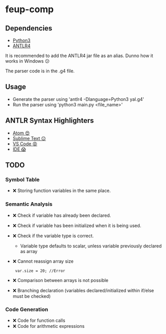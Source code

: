 
# feup-comp

## Dependencies
 * [Python3](https://www.python.org/downloads/)
 * [ANTLR4](https://github.com/antlr/antlr4/blob/master/doc/getting-started.md)

It is recommended to add the ANTLR4 jar file as an alias. Dunno how it works in Windows :confused:

The parser code is in the .g4 file.

## Usage
 * Generate the parser using 'antlr4 -Dlanguage=Python3 yal.g4'
 * Run the parser using 'python3 main.py <file_name>'


## ANTLR Syntax Highlighters
 * [Atom :heart_eyes: ](https://atom.io/packages/language-antlr)
 * [Sublime Text :neutral_face:](https://github.com/iuliux/SublimeText2-Antlr-syntax)
 * [VS Code :rage: ](https://marketplace.visualstudio.com/items?itemName=mike-lischke.vscode-antlr4)
 * [IDE :scream: ](http://www.antlr.org/tools.html)

## TODO

### Symbol Table

 - :x: Storing function variables in the same place.

### Semantic Analysis

 - :x: Check if variable has already been declared.
 - :x: Check if variable has been initialized when it is being used.
 - :x: Check if the variable type is correct.
   - Variable type defaults to scalar, unless variable previously declared as array
 - :x: Cannot reassign array size

        var.size = 20; //Error

 - :x: Comparison between arrays is not possible
 - :x: Branching declaration (variables declared/initialized within if/else must be checked)
 
 ### Code Generation
 - :x: Code for function calls
 - :x: Code for arithmetic expressions
